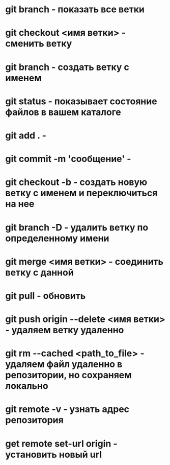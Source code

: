 # git branch - показать все ветки
# git checkout <имя ветки> - сменить ветку 
# git branch <name> - создать ветку с именем 
# git status - показывает состояние файлов в вашем каталоге
# git add . - 
# git commit -m 'сообщение' -
# git checkout -b <name> - создать новую ветку с именем и переключиться на нее
# git branch -D <name> - удалить ветку по определенному имени
# git merge <имя ветки> - соединить ветку с данной
# git pull - обновить
# git push origin --delete <имя ветки> - удаляем ветку удаленно
# git rm --cached <path_to_file> - удаляем файл удаленно в репозитории, но сохраняем локально
# git remote -v - узнать адрес репозитория
# get remote set-url origin <url> - установить новый url
